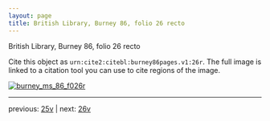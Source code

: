 ```yaml
---
layout: page
title: British Library, Burney 86, folio 26 recto
---
```


British Library, Burney 86, folio 26 recto

Cite this object as `urn:cite2:citebl:burney86pages.v1:26r`.  The full image is linked to a citation tool you can use to cite regions of the image.

[![burney_ms_86_f026r](http://www.homermultitext.org/iipsrv?IIIF=/project/homer/pyramidal/deepzoom/citebl/burney86imgs/v1/burney_ms_86_f026r.tif/full/800,/0/default.jpg)](http://www.homermultitext.org/ict2/?urn=urn:cite2:citebl:burney86imgs.v1:burney_ms_86_f026r) 

---

previous:  [25v](../25v/) | next: [26v](../26v/)